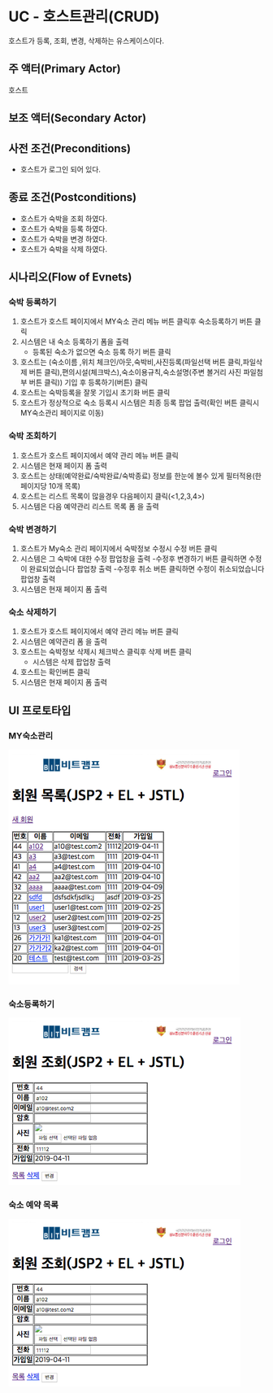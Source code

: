 # UC - 호스트관리(CRUD)

호스트가 등록, 조회, 변경, 삭제하는 유스케이스이다.

## 주 액터(Primary Actor)
호스트

## 보조 액터(Secondary Actor)

## 사전 조건(Preconditions)
- 호스트가 로그인 되어 있다.

## 종료 조건(Postconditions)
- 호스트가 숙박을 조회 하였다.
- 호스트가 숙박을 등록 하였다.
- 호스트가 숙박을 변경 하였다.
- 호스트가 숙박을 삭제 하였다.

## 시나리오(Flow of Evnets)

### 숙박 등록하기

1. 호스트가 호스트 페이지에서 MY숙소 관리 메뉴 버튼 클릭후 숙소등록하기 버튼 클릭
2. 시스템은 내 숙소 등록하기 폼을 출력
   - 등록된 숙소가 없으면 숙소 등록 하기 버튼 클릭
3. 호스트는 (숙소이름 ,위치 체크인/아웃,숙박비,사진등록(파일선택 버튼 클릭,파일삭제 버튼 클릭),편의시설(체크박스),숙소이용규칙,숙소설명(주변 볼거리 사진 파일첨부 버튼 클릭)) 기입 후 등록하기(버튼) 클릭
4. 호스트는 숙박등록을 잘못 기입시 초기화 버튼 클릭
5. 호스트가 정상적으로 숙소 등록시 시스템은 최종 등록 팝업 출력(확인 버튼 클릭시 MY숙소관리 페이지로 이동) 


### 숙박 조회하기


1. 호스트가 호스트 페이지에서 예약 관리 메뉴 버튼 클릭
2. 시스템은 현재 페이지 폼 출력
3. 호스트는 상태(예약완료/숙박완료/숙박종료) 정보를 한눈에 볼수 있게 필터적용(한페이지당 10개 목록)
4. 호스트는 리스트 목록이 많을경우 다음페이지 클릭(<1,2,3,4>)
5. 시스템은 다음 예약관리 리스트 목록 폼 을 출력

    
### 숙박 변경하기

1. 호스트가 My숙소 관리 페이지에서 숙박정보 수정시 수정 버튼 클릭
2. 시스템은 그 숙박에 대한 수정 팝업창을 출력 
        -수정후 변경하기 버튼 클릭하면 수정이 완료되었습니다 팝업창 출력
        -수정후 취소 버튼 클릭하면 수정이 취소되었습니다 팝업창 출력
3. 시스템은 현재 페이지 폼 출력


### 숙소 삭제하기

1. 호스트가 호스트 페이지에서 예약 관리 메뉴 버튼 클릭
2. 시스템은 예약관리 폼 을 출력
3. 호스트는 숙박정보 삭제시 체크박스 클릭후 삭제 버튼 클릭
     - 시스템은 삭제 팝업창 출력
5. 호스트는 확인버튼 클릭
6. 시스템은 현재 페이지 폼 출력

## UI 프로토타입

### MY숙소관리
![숙소 목록](./images/uc002-list.png)

### 숙소등록하기
![숙소 등록하기](./images/uc002-detail.png)

### 숙소 예약 목록
![숙소 예약 목록](./images/uc002-detail.png)


